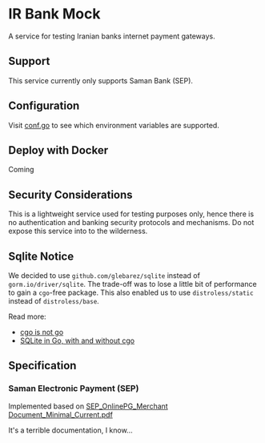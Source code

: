 # IR Bank Mock

A service for testing Iranian banks internet payment gateways.

## Support

This service currently only supports Saman Bank (SEP).

## Configuration

Visit [conf.go](./internal/conf/conf.go) to see which environment variables are supported.

## Deploy with Docker

Coming

## Security Considerations

This is a lightweight service used for testing purposes only, hence there is no authentication and 
banking security protocols and mechanisms. Do not expose this service into to the wilderness.

## Sqlite Notice

We decided to use `github.com/glebarez/sqlite` instead of `gorm.io/driver/sqlite`. The trade-off 
was to lose a little bit of performance to gain a `cgo`-free package. 
This also enabled us to use `distroless/static` instead of `distroless/base`.

Read more:

- [cgo is not go](https://dave.cheney.net/2016/01/18/cgo-is-not-go)
- [SQLite in Go, with and without cgo](https://datastation.multiprocess.io/blog/2022-05-12-sqlite-in-go-with-and-without-cgo.html)

## Specification

### Saman Electronic Payment (SEP)

Implemented based on [SEP_OnlinePG_Merchant Document_Minimal_Current.pdf](./docs/SEP_OnlinePG_Merchant%20Document_Minimal_Current.pdf)

It's a terrible documentation, I know...
